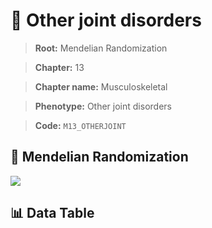 # 🧪 Other joint disorders

> **Root:** Mendelian Randomization

> **Chapter:** 13  

> **Chapter name:** Musculoskeletal

> **Phenotype:** Other joint disorders  

> **Code:** `M13_OTHERJOINT`

## 🧬 Mendelian Randomization  

<img src="/MR/Figures/Forward/M13_OTHERJOINT.png"/>

## 📊 Data Table

<CsvTableMRF src="/MR/Data/Forward/M13_OTHERJOINT.csv"/>
